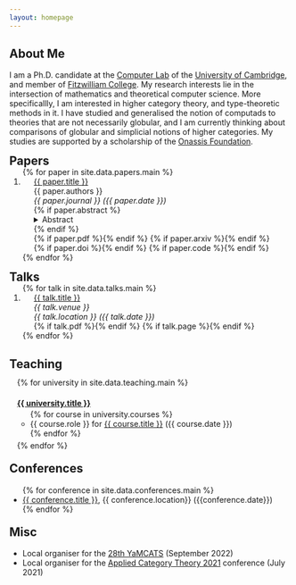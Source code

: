```yaml
---
layout: homepage
---
```


<h2>About Me</h2>

I am a Ph.D. candidate at the [Computer Lab](https://www.cst.cam.ac.uk/) of the [University of Cambridge](https://www.cam.ac.uk/), and member of [Fitzwilliam College](https://www.fitz.cam.ac.uk/). My research interests lie in the intersection of mathematics and theoretical computer science. More specificallly, I am interested in higher category theory, and type-theoretic methods in it. I have studied and generalised the notion of computads to theories that are not necessarily globular, and I am currently thinking about comparisons of globular and simplicial notions of higher categories. My studies are supported by a scholarship of the [Onassis Foundation](https://www.onassis.org/).

<h2 style="margin: 0px 0px -15px;">Papers</h2>

<div class="publications">
<ol class="bibliography" >
{% for paper in site.data.papers.main %}
<li>
  <div class="col-sm-9" style="position: relative;padding-right: 15px;padding-left: 20px;">
    <div class="title"><a href="{{ paper.pdf }}">{{ paper.title }}</a></div>
    <div class="author">{{ paper.authors }}</div>
    <div class="periodical"><em>{{ paper.journal }} ({{ paper.date }})</em></div>
    {% if paper.abstract %}<div class="abstract"><details><summary>Abstract</summary><p style="margin-left: 15px">{{ paper.abstract }}</p></details></div>{% endif %}
    <div class="links">
      {% if paper.pdf %}<a href="{{ paper.pdf }}" style="font-size:20px;"><i class="fa fa-file-pdf"></i></a>{% endif %}
      {% if paper.arxiv %}<a href="{{ paper.arxiv }}" style="font-size:20px;"><i class="ai ai-arxiv"></i></a>{% endif %}
      {% if paper.doi %}<a href="{{ paper.doi }}" style="font-size:20px;"><i class="ai ai-doi"></i></a>{% endif %}
      {% if paper.code %}<a href="{{ paper.code }}" style="font-size:20px;"><i class="fab fa-github"></i></a>{% endif %}
    </div>
  </div>
</li>
{% endfor %}
</ol>
</div>

<h2 style="margin: 0px 0px -15px;">Talks</h2>

<div class="publications">
<ol class="bibliography">
{% for talk in site.data.talks.main %}
<li>
  <div class="col-sm-9" style="position: relative;padding-right: 15px;padding-left: 20px;">
    <div class="title"><a href="{{ talk.pdf }}">{{ talk.title }}</a></div>
    <div class="venue"><em>{{ talk.venue }}</em></div>
    <div class="location"><em>{{ talk.location }} ({{ talk.date }})</em></div>
    <div class="links">
      {% if talk.pdf %}<a href="{{ talk.pdf }}" style="font-size:20px;"><i class="fa fa-file-pdf"></i></a>{% endif %}
      {% if talk.page %}<a href="{{ talk.page }}" style="font-size:20px;"><i class="fa fa-globe"></i></a>{% endif %}
    </div>
  </div>
</li>
{% endfor %}
</ol>
</div>

<h2>Teaching</h2>

<ul style="margin: -5px -10px 0; list-style-type: none">

{% for university in site.data.teaching.main %}
<li><h4><a href="{{ university.url }}">{{ university.title }}</a></h4>
  <ul style="margin: -15px 0 5px;">
    {% for course in university.courses %}
      <li>{{ course.role }} for <a href="{{ course.url }}">{{ course.title }}</a> ({{ course.date }})</li>
    {% endfor %}
  </ul>
</li>
{% endfor %}
</ul>

<h2 style="margin-top: 20px">Conferences</h2>

<ul style="margin:0 0 5px;">
  {% for conference in site.data.conferences.main %}
  <li><a href="{{ conference.url }}">{{ conference.title }}</a>, {{ conference.location}} ({{conference.date}})</li>
  {% endfor %}
</ul>

<h2 style="margin-top: 20px">Misc</h2>

<ul style="margin:0 0 5px;">  
  <li><autocolor>
    Local organiser for the <a href="https://conferences.leeds.ac.uk/yamcats/meeting-28/">28th YaMCATS</a> (September 2022)
  </autocolor></li>
  <li><autocolor>
    Local organiser for the <a href="https://www.cl.cam.ac.uk/events/act2021/">Applied Category Theory 2021</a> conference (July 2021)
  </autocolor></li>
</ul>

